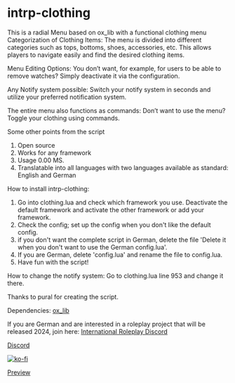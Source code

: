 # intrp-clothing

This is a radial Menu based on ox_lib with a functional clothing menu
Categorization of Clothing Items:
The menu is divided into different categories such as tops, bottoms, shoes, accessories, etc. This allows players to navigate easily and find the desired clothing items.

Menu Editing Options:
You don’t want, for example, for users to be able to remove watches? Simply deactivate it via the configuration.

Any Notify system possible:
Switch your notify system in seconds and utilize your preferred notification system.

The entire menu also functions as commands:
Don’t want to use the menu? Toggle your clothing using commands.

Some other points from the script
1. Open source
2. Works for any framework
3. Usage 0.00 MS.
4. Translatable into all languages with two languages available as standard: English and German

How to install intrp-clothing:
1. Go into clothing.lua and check which framework you use. Deactivate the default framework and activate the other framework or add your framework.
2. Check the config; set up the config when you don't like the default config.
3. if you don't want the complete script in German, delete the file 'Delete it when you don't want to use the German config.lua'.
4. If you are German, delete 'config.lua' and rename the file to config.lua.
5. Have fun with the script!

How to change the notify system:
Go to clothing.lua line 953 and change it there.

Thanks to pural for creating the script.

Dependencies:
[ox_lib](https://github.com/overextended/ox_lib)

If you are German and are interested in a roleplay project that will be released 2024, join here:
[International Roleplay Discord](https://discord.gg/pUuye4Rn5W)

[Discord](https://discord.gg/tSqXMGeR87)

[![ko-fi](https://ko-fi.com/img/githubbutton_sm.svg)](https://ko-fi.com/C0C2V8EIB)

[Preview](https://youtu.be/cXvGZLc5V5U)
